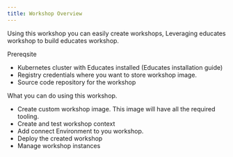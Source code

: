 ```yaml
---
title: Workshop Overview
---
```


Using this workshop you can easily create workshops, Leveraging educates workshop to build educates workshop. 

Prereqsite 
- Kubernetes cluster with Educates installed (Educates installation guide)
- Registry credentials where you want to store workshop image.
- Source code repository for the workshop

What you can do using this workshop.
- Create custom workshop image. This image will have all the required tooling.
- Create and test workshop context 
- Add connect Environment to you workshop.
- Deploy the created workshop
- Manage workshop instances



